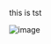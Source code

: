 this is tst

![image](https://user-images.githubusercontent.com/53291626/127445115-fd674a51-373d-476f-a406-2dd48667207f.png)

